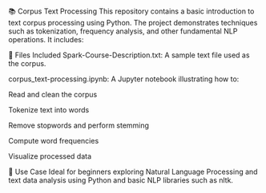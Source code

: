 📚 Corpus Text Processing
This repository contains a basic introduction to text corpus processing using Python. The project demonstrates techniques such as tokenization, frequency analysis, and other fundamental NLP operations. It includes:

🔧 Files Included
Spark-Course-Description.txt: A sample text file used as the corpus.

corpus_text-processing.ipynb: A Jupyter notebook illustrating how to:

Read and clean the corpus

Tokenize text into words

Remove stopwords and perform stemming

Compute word frequencies

Visualize processed data

🚀 Use Case
Ideal for beginners exploring Natural Language Processing and text data analysis using Python and basic NLP libraries such as nltk.
